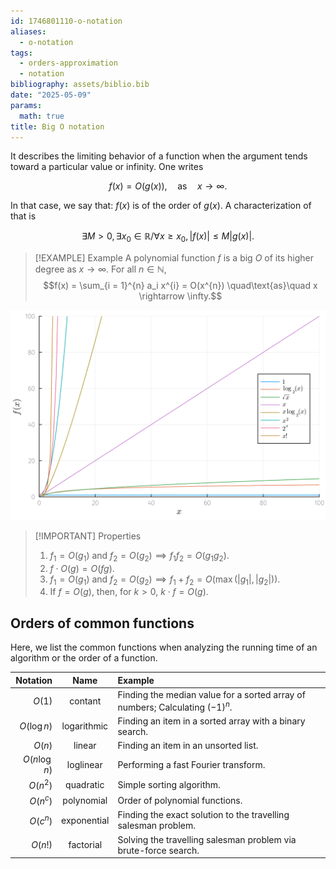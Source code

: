 ```yaml
---
id: 1746801110-o-notation
aliases:
  - o-notation
tags:
  - orders-approximation
  - notation
bibliography: assets/biblio.bib
date: "2025-05-09"
params:
  math: true
title: Big O notation
---
```



It describes the limiting behavior of a function when the argument tends toward a particular value or infinity. One writes

$$f(x) = O(g(x)), \quad\text{as}\quad x \rightarrow \infty.$$

In that case, we say that: $f(x)$ is of the order of $g(x)$. A characterization of that is 

$$\exists M > 0, \exists x_0 \in \mathbb{R} / \forall x \geq x_0, \left| f(x) \right| \leq M \left| g(x) \right|.$$

> [!EXAMPLE] Example
> A polynomial function $f$ is a big $O$ of its higher degree as $x \rightarrow \infty$. For all $n \in \mathbb{N}$, 
> $$f(x) = \sum_{i = 1}^{n} a_i x^{i} = O(x^{n}) \quad\text{as}\quad x \rightarrow \infty.$$


![Examples of asymptotics](../../figures/o-orders.svg)

> [!IMPORTANT] Properties
> 1. $f_{1} = O(g_{1})$ and $f_{2} = O(g_{2}) \implies f_{1} f_{2} = O(g_{1} g_{2})$.
> 2. $f \cdot O(g) = O(fg)$.
> 3. $f_{1} = O(g_{1})$ and $f_{2} = O(g_{2}) \implies f_{1} + f_{2} = O(\max(|g_{1}|, |g_{2}|))$.
> 4. If $f = O(g)$, then, for $k > 0$, $k \cdot f = O(g)$.


## Orders of common functions 

Here, we list the common functions when analyzing the running time of an algorithm or the order of a function.

| Notation | Name | Example |
| -------: | :--: | :------ |
| $O(1)$   | contant | Finding the median value for a sorted array of numbers; Calculating $(-1)^{n}$. |
| $O(\log n)$ | logarithmic | Finding an item in a sorted array with a binary search. |
| $O(n)$ | linear | Finding an item in an unsorted list. |
| $O(n \log n)$ | loglinear | Performing a fast Fourier transform. |
| $O(n^2)$ | quadratic | Simple sorting algorithm. |
| $O(n^c)$ | polynomial | Order of polynomial functions. |
| $O(c^n)$ | exponential | Finding the exact solution to the travelling salesman problem. |
| $O(n!)$ | factorial | Solving the travelling salesman problem via brute-force search. |


